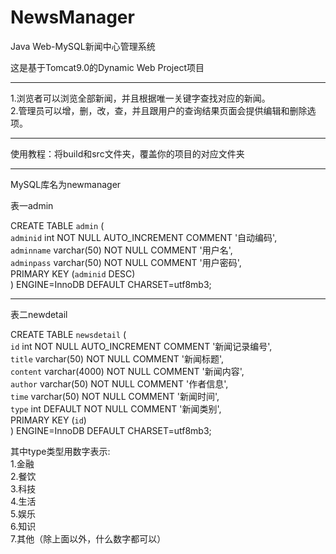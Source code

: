 # NewsManager
Java Web-MySQL新闻中心管理系统

这是基于Tomcat9.0的Dynamic Web Project项目  

-------------------------------------------------
1.浏览者可以浏览全部新闻，并且根据唯一关键字查找对应的新闻。  
2.管理员可以增，删，改，查，并且跟用户的查询结果页面会提供编辑和删除选项。

---------------------------------------------------

使用教程：将build和src文件夹，覆盖你的项目的对应文件夹

--------------------------------------------------
MySQL库名为newmanager  

表一admin  

CREATE TABLE `admin` (  
  `adminid` int NOT NULL AUTO_INCREMENT COMMENT '自动编码',  
  `adminname` varchar(50) NOT NULL COMMENT '用户名',  
  `adminpass` varchar(50) NOT NULL COMMENT '用户密码',  
  PRIMARY KEY (`adminid` DESC)  
) ENGINE=InnoDB DEFAULT CHARSET=utf8mb3;  

---------------------------------------------------
表二newdetail  

CREATE TABLE `newsdetail` (  
  `id` int NOT NULL AUTO_INCREMENT COMMENT '新闻记录编号',  
  `title` varchar(50) NOT NULL COMMENT '新闻标题',  
  `content` varchar(4000) NOT NULL COMMENT '新闻内容',  
  `author` varchar(50) NOT NULL COMMENT '作者信息',  
  `time` varchar(50) NOT NULL COMMENT '新闻时间',  
  `type` int DEFAULT NOT NULL COMMENT '新闻类别',  
  PRIMARY KEY (`id`)  
) ENGINE=InnoDB DEFAULT CHARSET=utf8mb3;  

其中type类型用数字表示:  
  1.金融  
  2.餐饮  
  3.科技  
  4.生活  
  5.娱乐  
  6.知识  
  7.其他（除上面以外，什么数字都可以）

